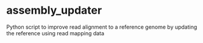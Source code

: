 # assembly_updater
Python script to improve read alignment to a reference genome by updating the reference using read mapping data
